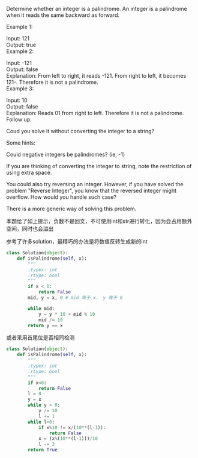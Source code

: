 Determine whether an integer is a palindrome. An integer is a palindrome when it reads the same backward as forward.

Example 1:

Input: 121  
Output: true  
Example 2:  

Input: -121  
Output: false  
Explanation: From left to right, it reads -121. From right to left, it becomes 121-. Therefore it is not a palindrome.  
Example 3:

Input: 10  
Output: false  
Explanation: Reads 01 from right to left. Therefore it is not a palindrome.  
Follow up:

Coud you solve it without converting the integer to a string?

Some hints:

Could negative integers be palindromes? (ie, -1)

If you are thinking of converting the integer to string, note the restriction of using extra space.

You could also try reversing an integer. However, if you have solved the problem "Reverse Integer", you know that the reversed integer might overflow. How would you handle such case?

There is a more generic way of solving this problem.

本题给了如上提示，负数不是回文，不可使用int和str进行转化，因为会占用额外空间，同时也会溢出

参考了许多solution，最精巧的办法是将数值反转生成新的int
```python
class Solution(object):
    def isPalindrome(self, x):
        """
        :typex: int
        :rtype: bool
        """
        if x < 0:
            return False
        mid, y = x, 0 # mid 等于 x， y 等于 0

        while mid:
            y = y * 10 + mid % 10
            mid /= 10
        return y == x
```
 

或者采用首尾位是否相同检测
```python
class Solution(object):
    def isPalindrome(self, x):
        """
        :typex: int
        :rtype: bool
        """
        if x<0:
            return False
        l = 0
        y = x
        while y > 0:
            y /= 10
            l += 1
        while l>0:
            if x%10 != x/(10**(l-1)):
                return False
            x = (x%(10**(l-1)))/10
            l -= 2
        return True
```
